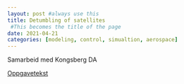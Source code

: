```yaml
---
layout: post #always use this
title: Detumbling of satellites
 #This becomes the title of the page
date: 2021-04-21
categories: [modeling, control, simualtion, aerospace]
---
```


Samarbeid med Kongsberg DA

[Oppgavetekst](../assets/DetumblingOfSatellites.pdf)

